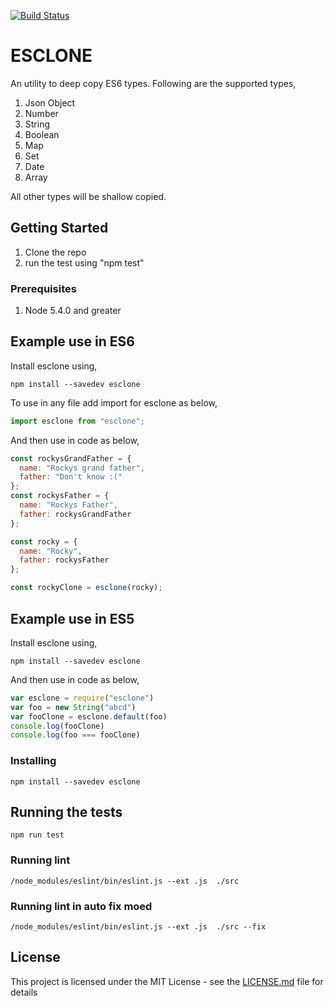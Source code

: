 [![Build Status](https://travis-ci.org/tushardhole/deep-copy.svg?branch=master)](https://travis-ci.org/tushardhole/deep-copy)
# ESCLONE

An utility to deep copy ES6 types. Following are the supported types,
1. Json Object
2. Number
3. String
4. Boolean
5. Map
6. Set
7. Date
8. Array

All other types will be shallow copied.

## Getting Started

1. Clone the repo
2. run the test using "npm test"

### Prerequisites

1. Node 5.4.0 and greater

## Example use in ES6
Install esclone using,
    
    npm install --savedev esclone

To use in any file add import for esclone as below,
```javascript    
import esclone from "esclone";
```

And then use in code as below,
```javascript
const rockysGrandFather = {
  name: "Rockys grand father",
  father: "Don't know :("
};
const rockysFather = {
  name: "Rockys Father",
  father: rockysGrandFather
};

const rocky = {
  name: "Rocky",
  father: rockysFather
};

const rockyClone = esclone(rocky);
```
    
## Example use in ES5
Install esclone using,
    
    npm install --savedev esclone

And then use in code as below,
```javascript
var esclone = require("esclone")
var foo = new String("abcd")
var fooClone = esclone.default(foo)
console.log(fooClone)
console.log(foo === fooClone)
```

### Installing

    npm install --savedev esclone

## Running the tests

    npm run test

### Running lint
    /node_modules/eslint/bin/eslint.js --ext .js  ./src

### Running lint in auto fix moed
    /node_modules/eslint/bin/eslint.js --ext .js  ./src --fix

## License

This project is licensed under the MIT License - see the [LICENSE.md](LICENSE.md) file for details
